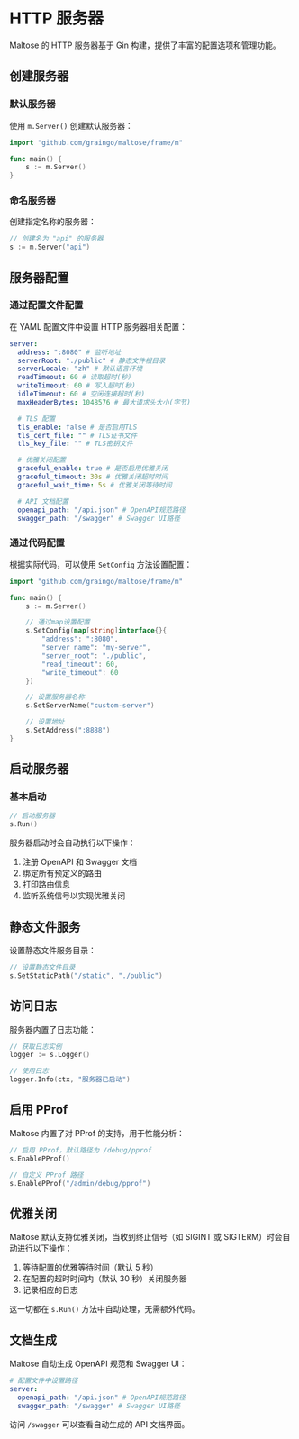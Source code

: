 # HTTP 服务器

Maltose 的 HTTP 服务器基于 Gin 构建，提供了丰富的配置选项和管理功能。

## 创建服务器

### 默认服务器

使用 `m.Server()` 创建默认服务器：

```go
import "github.com/graingo/maltose/frame/m"

func main() {
    s := m.Server()
}
```

### 命名服务器

创建指定名称的服务器：

```go
// 创建名为 "api" 的服务器
s := m.Server("api")
```

## 服务器配置

### 通过配置文件配置

在 YAML 配置文件中设置 HTTP 服务器相关配置：

```yaml
server:
  address: ":8080" # 监听地址
  serverRoot: "./public" # 静态文件根目录
  serverLocale: "zh" # 默认语言环境
  readTimeout: 60 # 读取超时(秒)
  writeTimeout: 60 # 写入超时(秒)
  idleTimeout: 60 # 空闲连接超时(秒)
  maxHeaderBytes: 1048576 # 最大请求头大小(字节)

  # TLS 配置
  tls_enable: false # 是否启用TLS
  tls_cert_file: "" # TLS证书文件
  tls_key_file: "" # TLS密钥文件

  # 优雅关闭配置
  graceful_enable: true # 是否启用优雅关闭
  graceful_timeout: 30s # 优雅关闭超时时间
  graceful_wait_time: 5s # 优雅关闭等待时间

  # API 文档配置
  openapi_path: "/api.json" # OpenAPI规范路径
  swagger_path: "/swagger" # Swagger UI路径
```

### 通过代码配置

根据实际代码，可以使用 `SetConfig` 方法设置配置：

```go
import "github.com/graingo/maltose/frame/m"

func main() {
    s := m.Server()

    // 通过map设置配置
    s.SetConfig(map[string]interface{}{
        "address": ":8080",
        "server_name": "my-server",
        "server_root": "./public",
        "read_timeout": 60,
        "write_timeout": 60
    })

    // 设置服务器名称
    s.SetServerName("custom-server")

    // 设置地址
    s.SetAddress(":8888")
}
```

## 启动服务器

### 基本启动

```go
// 启动服务器
s.Run()
```

服务器启动时会自动执行以下操作：

1. 注册 OpenAPI 和 Swagger 文档
2. 绑定所有预定义的路由
3. 打印路由信息
4. 监听系统信号以实现优雅关闭

## 静态文件服务

设置静态文件服务目录：

```go
// 设置静态文件目录
s.SetStaticPath("/static", "./public")
```

## 访问日志

服务器内置了日志功能：

```go
// 获取日志实例
logger := s.Logger()

// 使用日志
logger.Info(ctx, "服务器已启动")
```

## 启用 PProf

Maltose 内置了对 PProf 的支持，用于性能分析：

```go
// 启用 PProf，默认路径为 /debug/pprof
s.EnablePProf()

// 自定义 PProf 路径
s.EnablePProf("/admin/debug/pprof")
```

## 优雅关闭

Maltose 默认支持优雅关闭，当收到终止信号（如 SIGINT 或 SIGTERM）时会自动进行以下操作：

1. 等待配置的优雅等待时间（默认 5 秒）
2. 在配置的超时时间内（默认 30 秒）关闭服务器
3. 记录相应的日志

这一切都在 `s.Run()` 方法中自动处理，无需额外代码。

## 文档生成

Maltose 自动生成 OpenAPI 规范和 Swagger UI：

```yaml
# 配置文件中设置路径
server:
  openapi_path: "/api.json" # OpenAPI规范路径
  swagger_path: "/swagger" # Swagger UI路径
```

访问 `/swagger` 可以查看自动生成的 API 文档界面。
